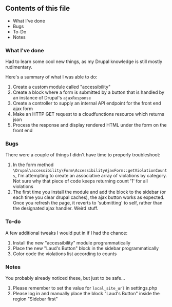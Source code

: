## Contents of this file

 * What I've done
 * Bugs
 * To-Do
 * Notes




### What I've done

Had to learn some cool new things, as my Drupal knowledge is still mostly rudimentary.

Here's a summary of what I was able to do:

 1. Create a custom module called "accessibility"
 2. Create a block where a form is submitted by a button that is handled by an instance of Drupal's `ajaxResponse`
 3. Create a controller to supply an internal API endpoint for the front end ajax form
 4. Make an HTTP GET request to a cloudfunctions resource which returns json
 5. Process the response and display rendered HTML under the form on the front end




### Bugs

There were a couple of things I didn't have time to properly troubleshoot:

 1. In the form method `\Drupal\accessibility\Form\AccessibilityAjaxForm::getViolationCounts`, I'm attempting to create an associative array of violations by category. Not sure why that piece of code keeps returning count '1' for all violations
 2. The first time you install the module and add the block to the sidebar (or each time you clear drupal caches), the ajax button works as expected. Once you refresh the page, it reverts to 'submitting' to self, rather than the designated ajax handler. Weird stuff.




### To-do

A few additional tweaks I would put in if I had the chance:

 1. Install the new "accessibility" module programmatically
 2. Place the new "Laud's Button" block in the sidebar programmatically
 3. Color code the violations list according to counts




### Notes

You probably already noticed these, but just to be safe...

 1. Please remember to set the value for `local_site_url` in settings.php
 2. Please log in and manually place the block "Laud's Button" inside the region "Sidebar first"
